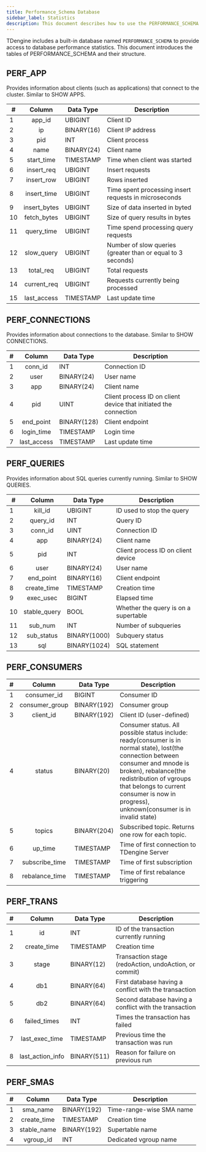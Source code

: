 ```yaml
---
title: Performance_Schema Database
sidebar_label: Statistics
description: This document describes how to use the PERFORMANCE_SCHEMA database in TDengine.
---
```


TDengine includes a built-in database named `PERFORMANCE_SCHEMA` to provide access to database performance statistics. This document introduces the tables of PERFORMANCE_SCHEMA and their structure.

## PERF_APP

Provides information about clients (such as applications) that connect to the cluster. Similar to SHOW APPS.

| #   |    **Column**    | **Data Type** | **Description**                  |
| --- | :----------: | ------------ | ------------------------------- |
| 1   |    app_id    | UBIGINT      | Client ID                       |
| 2   |      ip      | BINARY(16)   | Client IP address                      |
| 3   |     pid      | INT          | Client process                   |
| 4   |     name     | BINARY(24)   | Client name                      |
| 5   |  start_time  | TIMESTAMP    | Time when client was started                  |
| 6   |  insert_req  | UBIGINT      | Insert requests                |
| 7   |  insert_row  | UBIGINT      | Rows inserted                 |
| 8   | insert_time  | UBIGINT      | Time spent processing insert requests in microseconds |
| 9   | insert_bytes | UBIGINT      | Size of data inserted in byted           |
| 10  | fetch_bytes  | UBIGINT      | Size of query results in bytes                  |
| 11  |  query_time  | UBIGINT      | Time spend processing query requests                |
| 12  |  slow_query  | UBIGINT      | Number of slow queries (greater than or equal to 3 seconds)  |
| 13  |  total_req   | UBIGINT      | Total requests                        |
| 14  | current_req  | UBIGINT      | Requests currently being processed          |
| 15  | last_access  | TIMESTAMP    | Last update time                    |

## PERF_CONNECTIONS

Provides information about connections to the database. Similar to SHOW CONNECTIONS.

| #   |    **Column**    | **Data Type** | **Description**                  |
| --- | :---------: | ------------ | -------------------------------------------------- |
| 1   |   conn_id   | INT          | Connection ID                                            |
| 2   |    user     | BINARY(24)   | User name                                             |
| 3   |     app     | BINARY(24)   | Client name                                         |
| 4   |     pid     | UINT         | Client process ID on client device that initiated the connection |
| 5   |  end_point  | BINARY(128)  | Client endpoint                                         |
| 6   | login_time  | TIMESTAMP    | Login time                                           |
| 7   | last_access | TIMESTAMP    | Last update time                                       |

## PERF_QUERIES

Provides information about SQL queries currently running. Similar to SHOW QUERIES.

| #   |    **Column**    | **Data Type** | **Description**                  |
| --- | :----------: | ------------ | ---------------------------- |
| 1   |   kill_id    | UBIGINT      | ID used to stop the query            |
| 2   |   query_id   | INT          | Query ID                      |
| 3   |   conn_id    | UINT         | Connection ID                      |
| 4   |     app      | BINARY(24)   | Client name                     |
| 5   |     pid      | INT          | Client process ID on client device |
| 6   |     user     | BINARY(24)   | User name                       |
| 7   |  end_point   | BINARY(16)   | Client endpoint                   |
| 8   | create_time  | TIMESTAMP    | Creation time                     |
| 9   |  exec_usec   | BIGINT       | Elapsed time                   |
| 10  | stable_query | BOOL         | Whether the query is on a supertable             |
| 11  |   sub_num    | INT          | Number of subqueries                   |
| 12  |  sub_status  | BINARY(1000) | Subquery status                   |
| 13  |     sql      | BINARY(1024) | SQL statement                     |

## PERF_CONSUMERS

| #   |    **Column**    | **Data Type** | **Description**                  |
| --- | :------------: | ------------ | ----------------------------------------------------------- |
| 1   |  consumer_id   | BIGINT       | Consumer ID                                             |
| 2   | consumer_group | BINARY(192)  | Consumer group                                                    |
| 3   |   client_id    | BINARY(192)  | Client ID (user-defined) |
| 4   |     status     | BINARY(20)   | Consumer status. All possible status include: ready(consumer is in normal state), lost(the connection between consumer and mnode is broken), rebalance(the redistribution of vgroups that belongs to current consumer is now in progress), unknown(consumer is in invalid state)
| 5   |     topics     | BINARY(204)  | Subscribed topic. Returns one row for each topic.              |
| 6   |    up_time     | TIMESTAMP    | Time of first connection to TDengine Server                                     |
| 7   | subscribe_time | TIMESTAMP    | Time of first subscription                                        |
| 8   | rebalance_time | TIMESTAMP    | Time of first rebalance triggering                                 |

## PERF_TRANS

| #   |    **Column**    | **Data Type** | **Description**                  |
| --- | :--------------: | ------------ | -------------------------------------------------------------- |
| 1   |        id        | INT          | ID of the transaction currently running                                           |
| 2   |   create_time    | TIMESTAMP    | Creation time                                                 |
| 3   |      stage       | BINARY(12)   | Transaction stage (redoAction, undoAction, or commit) |
| 4   |       db1        | BINARY(64)   | First database having a conflict with the transaction                               |
| 5   |       db2        | BINARY(64)   | Second database having a conflict with the transaction                               |
| 6   |   failed_times   | INT          | Times the transaction has failed                                           |
| 7   |  last_exec_time  | TIMESTAMP    | Previous time the transaction was run                                             |
| 8   | last_action_info | BINARY(511)  | Reason for failure on previous run                                     |

## PERF_SMAS

| #   |    **Column**    | **Data Type** | **Description**                  |
| --- | :---------: | ------------ | ------------------------------------------- |
| 1   |  sma_name   | BINARY(192)  | Time-range-wise SMA name |
| 2   | create_time | TIMESTAMP    | Creation time                                |
| 3   | stable_name | BINARY(192)  | Supertable name                        |
| 4   |  vgroup_id  | INT          | Dedicated vgroup name                      |

